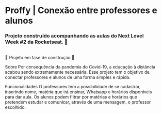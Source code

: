 # Proffy | Conexão entre professores e alunos
### Projeto construído acompanhando as aulas do Next Level Week #2 da Rocketseat. 🚀

<br> 🚧 Projeto em fase de construção 🚧 </br>

Sobre
Por consequência da pandemia do Covid-19, a educação à distância acabou sendo extremamente necessária. Esse projeto tem o objetivo de conectar professores e alunos de uma forma simples e rápida. 

Funcionalidades
O professores tem a possibilidade de se cadastrar, inserindo nome, matéria que irá ensinar, Whatsapp e horários disponíveis para dar aula.
Os alunos podem filtrar por matérias e horários que pretendem estudar e comunicar, através de uma mensagem, o professor escolhido.


